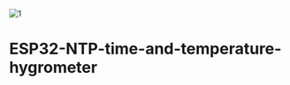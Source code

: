 ![1](https://user-images.githubusercontent.com/61509563/121343753-9ab6b380-c955-11eb-874f-79fb6a76feb1.JPG)
# ESP32-NTP-time-and-temperature-hygrometer
